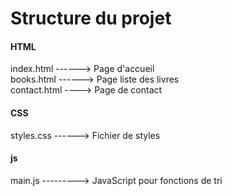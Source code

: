 # Structure du projet

#### HTML
index.html ------> Page d'accueil  
books.html ------> Page liste des livres  
contact.html ----> Page de contact
#### CSS
styles.css ------> Fichier de styles 
#### js
main.js ---------> JavaScript pour fonctions de tri
